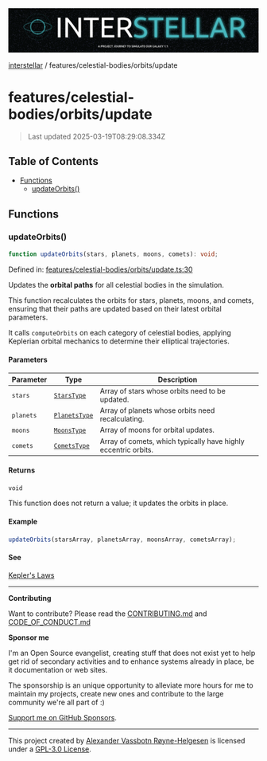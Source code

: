 <div><img alt="SPECCER logo" src="https://raw.githubusercontent.com/phun-ky/interstellar/main/public/interstellar-header.png" style="max-height:120px;"/></div>

[interstellar](../../../README.md) / features/celestial-bodies/orbits/update

# features/celestial-bodies/orbits/update

> Last updated 2025-03-19T08:29:08.334Z

## Table of Contents

- [Functions](#functions)
  - [updateOrbits()](#updateorbits)

## Functions

### updateOrbits()

```ts
function updateOrbits(stars, planets, moons, comets): void;
```

Defined in:
[features/celestial-bodies/orbits/update.ts:30](https://github.com/phun-ky/interstellar/blob/main/src/features/celestial-bodies/orbits/update.ts#L30)

Updates the **orbital paths** for all celestial bodies in the simulation.

This function recalculates the orbits for stars, planets, moons, and comets,
ensuring that their paths are updated based on their latest orbital parameters.

It calls `computeOrbits` on each category of celestial bodies, applying
Keplerian orbital mechanics to determine their elliptical trajectories.

#### Parameters

| Parameter | Type                                                   | Description                                                    |
| --------- | ------------------------------------------------------ | -------------------------------------------------------------- |
| `stars`   | [`StarsType`](../../../types/stars.md#starstype)       | Array of stars whose orbits need to be updated.                |
| `planets` | [`PlanetsType`](../../../types/planets.md#planetstype) | Array of planets whose orbits need recalculating.              |
| `moons`   | [`MoonsType`](../../../types/moons.md#moonstype)       | Array of moons for orbital updates.                            |
| `comets`  | [`CometsType`](../../../types/comets.md#cometstype)    | Array of comets, which typically have highly eccentric orbits. |

#### Returns

`void`

This function does not return a value; it updates the orbits in place.

#### Example

```ts
updateOrbits(starsArray, planetsArray, moonsArray, cometsArray);
```

#### See

[Kepler's Laws](https://en.wikipedia.org/wiki/Kepler%27s_laws_of_planetary_motion)

---

**Contributing**

Want to contribute? Please read the
[CONTRIBUTING.md](https://github.com/phun-ky/interstellar/blob/main/CONTRIBUTING.md)
and
[CODE_OF_CONDUCT.md](https://github.com/phun-ky/interstellar/blob/main/CODE_OF_CONDUCT.md)

**Sponsor me**

I'm an Open Source evangelist, creating stuff that does not exist yet to help
get rid of secondary activities and to enhance systems already in place, be it
documentation or web sites.

The sponsorship is an unique opportunity to alleviate more hours for me to
maintain my projects, create new ones and contribute to the large community
we're all part of :)

[Support me on GitHub Sponsors](https://github.com/sponsors/phun-ky).

---

This project created by [Alexander Vassbotn Røyne-Helgesen](http://phun-ky.net)
is licensed under a
[GPL-3.0 License](https://choosealicense.com/licenses/gpl-3.0/).

